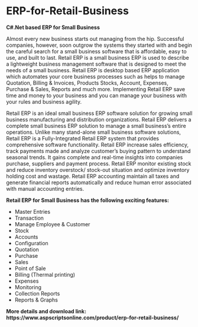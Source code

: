 # ERP-for-Retail-Business
<b>C#.Net based ERP for Small Business</b>

Almost every new business starts out managing from the hip. Successful companies, however, soon outgrow the systems they started with and begin the careful search for a small business software that is affordable, easy to use, and built to last. Retail ERP is a small business ERP is used to describe a lightweight business management software that is designed to meet the needs of a small business. Retail ERP is desktop based ERP application which automates your core business processes such as helps to manage Quotation, Billing & Invoices, Products Stocks, Account, Expenses, Purchase & Sales, Reports and much more. Implementing Retail ERP save time and money to your business and you can manage your business with your rules and business agility.

Retail ERP is an ideal small business ERP software solution for growing small business manufacturing and distribution organizations. Retail ERP delivers a complete small business ERP solution to manage a small business’s entire operations. Unlike many stand-alone small business software solutions, Retail ERP is a Fully-Integrated Retail ERP system that provides comprehensive software functionality. Retail ERP increase sales efficiency, track payments made and analyze customer’s buying pattern to understand seasonal trends. It gains complete and real-time insights into companies purchase, suppliers and payment process. Retail ERP monitor existing stock and reduce inventory overstock/ stock-out situation and optimize inventory holding cost and wastage. Retail ERP accounting maintain all taxes and generate financial reports automatically and reduce human error associated with manual accounting entries.

<b>Retail ERP for Small Business has the following exciting features:</b>

<ul>
<li>Master Entries</li>
<li>Transaction</li>
<li>Manage Employee & Customer</li>
<li>Stock</li>
<li>Accounts</li>
<li>Configuration</li>
<li>Quotation</li>
<li>Purchase</li>
<li>Sales</li>
<li>Point of Sale</li>
<li>Billing (Thermal printing)</li>
<li>Expenses</li>
<li>Monitoring</li>
<li>Collection Reports</li>
<li>Reports & Graphs</li>
</ul>
<b>More details and download link:</b><br>
<b>https://www.aspscriptsonline.com/product/erp-for-retail-business/</b>
